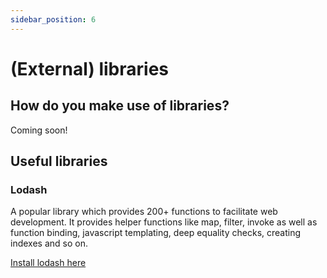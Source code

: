 ```yaml
---
sidebar_position: 6
---
```


# (External) libraries

## How do you make use of libraries?

Coming soon!

## Useful libraries

### Lodash
A popular library which provides 200+ functions to facilitate web development. It provides helper functions like map, filter, invoke as well as function binding, javascript templating, deep equality checks, creating indexes and so on.

[Install lodash here](https://www.npmjs.com/package/lodash)
